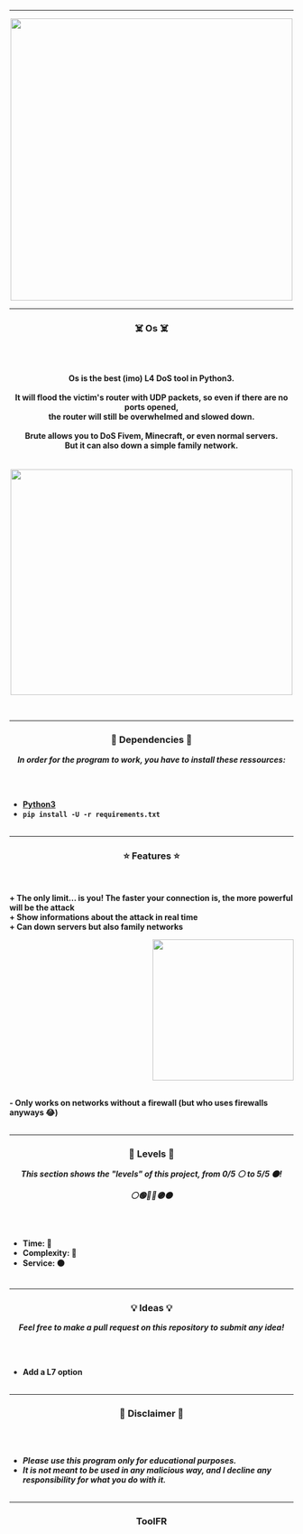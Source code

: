 -----

<p align="center">
<img src="https://media.discordapp.net/attachments/1268574377163882609/1269475618727133304/IMG_7043.png?ex=6724df8d&is=67238e0d&hm=c238fbc6d7121c7f8a8febc6a2674fc696580bde364861f5deb1d180c4cdc459&=&format=webp&quality=lossless&width=675&height=676", width="500", height="500">
</p>

-----

### <p align="center">☠️ Os ☠️</p>

<br><br>
<p align="center">
<strong>
Os is the best (imo) L4 DoS tool in Python3.
<br><br>
It will flood the victim's router with UDP packets, so even if there are no ports opened,
<br>
the router will still be overwhelmed and slowed down.
<br><br>
Brute allows you to DoS Fivem, Minecraft, or even normal servers.
<br>
But it can also down a simple family network.
<br><br><br>
</strong>
<img src="https://media.discordapp.net/attachments/1268574377163882609/1269475618727133304/IMG_7043.png?ex=6724df8d&is=67238e0d&hm=c238fbc6d7121c7f8a8febc6a2674fc696580bde364861f5deb1d180c4cdc459&=&format=webp&quality=lossless&width=675&height=676" width="500", height="400">
</p>
<br>

-----

### <p align="center">📀 Dependencies 📀</p>

<p align="center"><strong><i>In order for the program to work, you have to install these ressources:</i></strong</p>

<br><br>
* <a href="https://www.python.org/ftp/python/3.9.13/python-3.9.13-amd64.exe">Python3</a>
* `pip install -U -r requirements.txt`
<br><br>

-----

### <p align="center">⭐ Features ⭐</p>

<br><br>
<strong>+ The only limit... is you! The faster your connection is, the more powerful will be the attack</strong>
<br>
<strong>+ Show informations about the attack in real time</strong>
<br>
<strong>+ Can down servers but also family networks</strong>
<br>

<p align="right">
<img src="https://media.discordapp.net/attachments/1268574377163882609/1269475618727133304/IMG_7043.png?ex=6724df8d&is=67238e0d&hm=c238fbc6d7121c7f8a8febc6a2674fc696580bde364861f5deb1d180c4cdc459&=&format=webp&quality=lossless&width=675&height=676" width="250", height="250">
</p>

<br>
<strong>- Only works on networks without a firewall (but who uses firewalls anyways 😂)</strong>
<br><br>

-----

### <p align="center">🎯 Levels 🎯</p>

<p align="center"><strong><i>This section shows the "levels" of this project, from 0/5 ⚪ to 5/5 ⚫!</i></strong</p>
<p align="center"><strong><i>⚪🟢🔵🔴🟣⚫</i></strong</p>

<br><br>
* Time: 🔵
* Complexity: 🔵
* Service: ⚫
<br><br>

-----

### <p align="center">💡 Ideas 💡</p>

<p align="center"><strong><i>Feel free to make a pull request on this repository to submit any idea!</i></strong</p>

<br><br>
* Add a L7 option
<br><br>

-----

### <p align="center">📌 Disclaimer 📌</p>

<br><br>
* ***Please use this program only for educational purposes.***
* ***It is not meant to be used in any malicious way, and I decline any responsibility for what you do with it.***
<br><br>

-----

### <p align="center">ToolFR</p>
